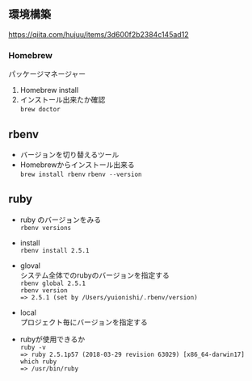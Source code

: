 ## 環境構築
https://qiita.com/hujuu/items/3d600f2b2384c145ad12
### Homebrew
パッケージマネージャー
1. Homebrew install
1. インストール出来たか確認  
`brew doctor`

## rbenv
- バージョンを切り替えるツール
- Homebrewからインストール出来る  
`brew install rbenv`
`rbenv --version`


## ruby
- ruby のバージョンをみる  
`rbenv versions`

- install  
`rbenv install 2.5.1`

- gloval  
システム全体でのrubyのバージョンを指定する  
`rbenv global 2.5.1`  
`rbenv version`  
`=> 2.5.1 (set by /Users/yuionishi/.rbenv/version)`

- local  
プロジェクト毎にバージョンを指定する

- rubyが使用できるか  
`ruby -v`   
`=> ruby 2.5.1p57 (2018-03-29 revision 63029) [x86_64-darwin17]`  
`which ruby`  
`=> /usr/bin/ruby`



